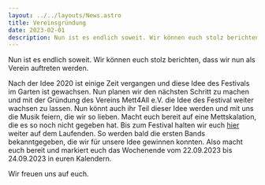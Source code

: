 ```yaml
---
layout: ../../layouts/News.astro
title: Vereinsgründung
date: 2023-02-01
description: Nun ist es endlich soweit. Wir können euch stolz berichten, dass wir nun als Verein auftreten werden. Nach der Idee 2020 ...
---
```


<p style="margin-top: 0">
Nun ist es endlich soweit. Wir können euch stolz berichten, dass wir nun als Verein auftreten werden.
</p>
<p>
Nach der Idee 2020 ist einige Zeit vergangen und diese Idee des Festivals im Garten ist gewachsen. Nun planen wir den nächsten Schritt zu machen und mit der Gründung des Vereins <span class="text-orange-500">Mett4All e.V</span>. die Idee des Festival weiter wachsen zu lassen. Nun könnt auch ihr Teil dieser Idee werden und mit uns die Musik feiern, die wir so lieben. Macht euch bereit auf eine <span class="highlight">Mettskalation</span>, die es so noch nicht gegeben hat. Bis zum Festival halten wir euch <a href="/news" class="text-orange-500">hier</a> weiter auf dem Laufenden. So werden bald die ersten Bands bekanntgegeben, die wir für unsere Idee gewinnen konnten. Also macht euch bereit und markiert euch das Wochenende vom 22.09.2023 bis 24.09.2023 in euren Kalendern.
</p>
<p style="margin-bottom: 0">
Wir freuen uns auf euch.
</p>
